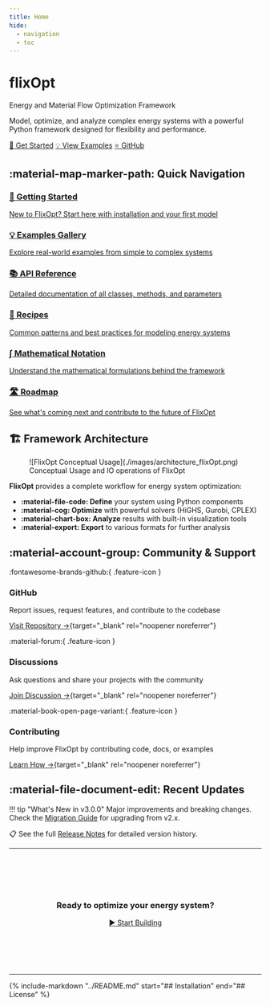 ```yaml
---
title: Home
hide:
  - navigation
  - toc
---
```


<div class="hero-section">

<h1>flixOpt</h1>

<p class="tagline">Energy and Material Flow Optimization Framework</p>

<p>Model, optimize, and analyze complex energy systems with a powerful Python framework designed for flexibility and performance.</p>

<p class="hero-buttons">
  <a href="getting-started/" class="md-button md-button--primary">🚀 Get Started</a>
  <a href="examples/" class="md-button">💡 View Examples</a>
  <a href="https://github.com/flixOpt/flixopt" class="md-button" target="_blank" rel="noopener noreferrer">⭐ GitHub</a>
</p>

</div>

## :material-map-marker-path: Quick Navigation

<div class="quick-links">
  <a href="getting-started/" class="quick-link-card">
    <h3>🚀 Getting Started</h3>
    <p>New to FlixOpt? Start here with installation and your first model</p>
  </a>

  <a href="examples/" class="quick-link-card">
    <h3>💡 Examples Gallery</h3>
    <p>Explore real-world examples from simple to complex systems</p>
  </a>

  <a href="api-reference/" class="quick-link-card">
    <h3>📚 API Reference</h3>
    <p>Detailed documentation of all classes, methods, and parameters</p>
  </a>

  <a href="user-guide/recipes/" class="quick-link-card">
    <h3>📖 Recipes</h3>
    <p>Common patterns and best practices for modeling energy systems</p>
  </a>

  <a href="user-guide/mathematical-notation/" class="quick-link-card">
    <h3>∫ Mathematical Notation</h3>
    <p>Understand the mathematical formulations behind the framework</p>
  </a>

  <a href="roadmap/" class="quick-link-card">
    <h3>🛣️ Roadmap</h3>
    <p>See what's coming next and contribute to the future of FlixOpt</p>
  </a>
</div>

## 🏗️ Framework Architecture

<div class="architecture-section" markdown="1">

<figure markdown>
  ![FlixOpt Conceptual Usage](./images/architecture_flixOpt.png)
  <figcaption>Conceptual Usage and IO operations of FlixOpt</figcaption>
</figure>

**FlixOpt** provides a complete workflow for energy system optimization:

- **:material-file-code: Define** your system using Python components
- **:material-cog: Optimize** with powerful solvers (HiGHS, Gurobi, CPLEX)
- **:material-chart-box: Analyze** results with built-in visualization tools
- **:material-export: Export** to various formats for further analysis

</div>

## :material-account-group: Community & Support

<div class="feature-grid" markdown="1">

<div class="feature-card" markdown="1">

:fontawesome-brands-github:{ .feature-icon }

### GitHub

Report issues, request features, and contribute to the codebase

[Visit Repository →](https://github.com/flixOpt/flixopt){target="_blank" rel="noopener noreferrer"}

</div>

<div class="feature-card" markdown="1">

:material-forum:{ .feature-icon }

### Discussions

Ask questions and share your projects with the community

[Join Discussion →](https://github.com/flixOpt/flixopt/discussions){target="_blank" rel="noopener noreferrer"}

</div>

<div class="feature-card" markdown="1">

:material-book-open-page-variant:{ .feature-icon }

### Contributing

Help improve FlixOpt by contributing code, docs, or examples

[Learn How →](contribute/){target="_blank" rel="noopener noreferrer"}

</div>

</div>


## :material-file-document-edit: Recent Updates

!!! tip "What's New in v3.0.0"
    Major improvements and breaking changes. Check the [Migration Guide](user-guide/migration-guide-v3.md) for upgrading from v2.x.

📋 See the full [Release Notes](changelog/) for detailed version history.

---

<div style="text-align: center; margin: 3rem 0; padding: 2rem; background: var(--md-code-bg-color); border-radius: 0.75rem;">

<h3>Ready to optimize your energy system?</h3>

<p>
  <a href="getting-started/" class="md-button md-button--primary md-button--lg">▶️ Start Building</a>
</p>

</div>

---

{%
   include-markdown "../README.md"
   start="## Installation"
   end="## License"
%}
